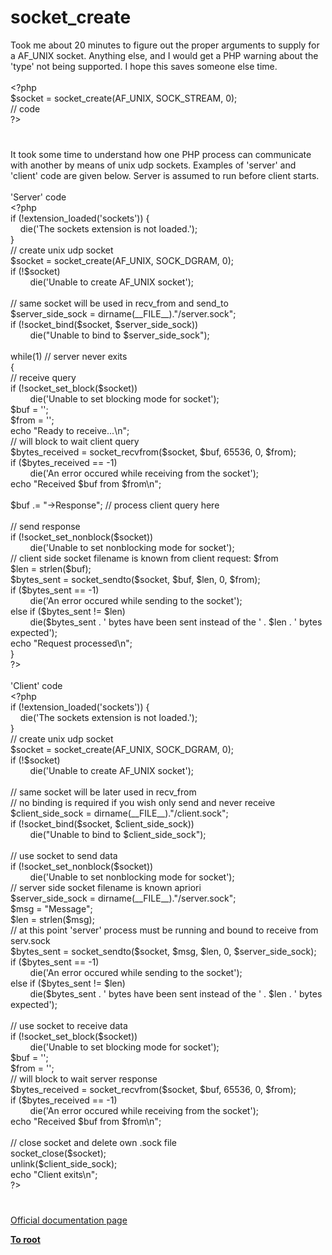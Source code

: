 # socket_create




<div class="phpcode"><span class="html">
Took me about 20 minutes to figure out the proper arguments to supply for a AF_UNIX socket. Anything else, and I would get a PHP warning about the &apos;type&apos; not being supported. I hope this saves someone else time.<br><br><span class="default">&lt;?php <br>$socket </span><span class="keyword">= </span><span class="default">socket_create</span><span class="keyword">(</span><span class="default">AF_UNIX</span><span class="keyword">, </span><span class="default">SOCK_STREAM</span><span class="keyword">, </span><span class="default">0</span><span class="keyword">);<br></span><span class="comment">// code<br></span><span class="default">?&gt;</span>
</span>
</div>
  

#


<div class="phpcode"><span class="html">
It took some time to understand how one PHP process can communicate with another by means of unix udp sockets. Examples of &apos;server&apos; and &apos;client&apos; code are given below. Server is assumed to run before client starts.<br><br>&apos;Server&apos; code<br><span class="default">&lt;?php<br></span><span class="keyword">if (!</span><span class="default">extension_loaded</span><span class="keyword">(</span><span class="string">&apos;sockets&apos;</span><span class="keyword">)) {<br>&#xA0; &#xA0; die(</span><span class="string">&apos;The sockets extension is not loaded.&apos;</span><span class="keyword">);<br>}<br></span><span class="comment">// create unix udp socket<br></span><span class="default">$socket </span><span class="keyword">= </span><span class="default">socket_create</span><span class="keyword">(</span><span class="default">AF_UNIX</span><span class="keyword">, </span><span class="default">SOCK_DGRAM</span><span class="keyword">, </span><span class="default">0</span><span class="keyword">);<br>if (!</span><span class="default">$socket</span><span class="keyword">)<br>&#xA0; &#xA0; &#xA0; &#xA0; die(</span><span class="string">&apos;Unable to create AF_UNIX socket&apos;</span><span class="keyword">);<br><br></span><span class="comment">// same socket will be used in recv_from and send_to<br></span><span class="default">$server_side_sock </span><span class="keyword">= </span><span class="default">dirname</span><span class="keyword">(</span><span class="default">__FILE__</span><span class="keyword">).</span><span class="string">&quot;/server.sock&quot;</span><span class="keyword">;<br>if (!</span><span class="default">socket_bind</span><span class="keyword">(</span><span class="default">$socket</span><span class="keyword">, </span><span class="default">$server_side_sock</span><span class="keyword">))<br>&#xA0; &#xA0; &#xA0; &#xA0; die(</span><span class="string">&quot;Unable to bind to </span><span class="default">$server_side_sock</span><span class="string">&quot;</span><span class="keyword">);<br><br>while(</span><span class="default">1</span><span class="keyword">) </span><span class="comment">// server never exits<br></span><span class="keyword">{<br></span><span class="comment">// receive query<br></span><span class="keyword">if (!</span><span class="default">socket_set_block</span><span class="keyword">(</span><span class="default">$socket</span><span class="keyword">))<br>&#xA0; &#xA0; &#xA0; &#xA0; die(</span><span class="string">&apos;Unable to set blocking mode for socket&apos;</span><span class="keyword">);<br></span><span class="default">$buf </span><span class="keyword">= </span><span class="string">&apos;&apos;</span><span class="keyword">;<br></span><span class="default">$from </span><span class="keyword">= </span><span class="string">&apos;&apos;</span><span class="keyword">;<br>echo </span><span class="string">&quot;Ready to receive...\n&quot;</span><span class="keyword">;<br></span><span class="comment">// will block to wait client query<br></span><span class="default">$bytes_received </span><span class="keyword">= </span><span class="default">socket_recvfrom</span><span class="keyword">(</span><span class="default">$socket</span><span class="keyword">, </span><span class="default">$buf</span><span class="keyword">, </span><span class="default">65536</span><span class="keyword">, </span><span class="default">0</span><span class="keyword">, </span><span class="default">$from</span><span class="keyword">);<br>if (</span><span class="default">$bytes_received </span><span class="keyword">== -</span><span class="default">1</span><span class="keyword">)<br>&#xA0; &#xA0; &#xA0; &#xA0; die(</span><span class="string">&apos;An error occured while receiving from the socket&apos;</span><span class="keyword">);<br>echo </span><span class="string">&quot;Received </span><span class="default">$buf</span><span class="string"> from </span><span class="default">$from</span><span class="string">\n&quot;</span><span class="keyword">;<br><br></span><span class="default">$buf </span><span class="keyword">.= </span><span class="string">&quot;-&gt;Response&quot;</span><span class="keyword">; </span><span class="comment">// process client query here<br><br>// send response<br></span><span class="keyword">if (!</span><span class="default">socket_set_nonblock</span><span class="keyword">(</span><span class="default">$socket</span><span class="keyword">))<br>&#xA0; &#xA0; &#xA0; &#xA0; die(</span><span class="string">&apos;Unable to set nonblocking mode for socket&apos;</span><span class="keyword">);<br></span><span class="comment">// client side socket filename is known from client request: $from<br></span><span class="default">$len </span><span class="keyword">= </span><span class="default">strlen</span><span class="keyword">(</span><span class="default">$buf</span><span class="keyword">);<br></span><span class="default">$bytes_sent </span><span class="keyword">= </span><span class="default">socket_sendto</span><span class="keyword">(</span><span class="default">$socket</span><span class="keyword">, </span><span class="default">$buf</span><span class="keyword">, </span><span class="default">$len</span><span class="keyword">, </span><span class="default">0</span><span class="keyword">, </span><span class="default">$from</span><span class="keyword">);<br>if (</span><span class="default">$bytes_sent </span><span class="keyword">== -</span><span class="default">1</span><span class="keyword">)<br>&#xA0; &#xA0; &#xA0; &#xA0; die(</span><span class="string">&apos;An error occured while sending to the socket&apos;</span><span class="keyword">);<br>else if (</span><span class="default">$bytes_sent </span><span class="keyword">!= </span><span class="default">$len</span><span class="keyword">)<br>&#xA0; &#xA0; &#xA0; &#xA0; die(</span><span class="default">$bytes_sent </span><span class="keyword">. </span><span class="string">&apos; bytes have been sent instead of the &apos; </span><span class="keyword">. </span><span class="default">$len </span><span class="keyword">. </span><span class="string">&apos; bytes expected&apos;</span><span class="keyword">);<br>echo </span><span class="string">&quot;Request processed\n&quot;</span><span class="keyword">;<br>}<br></span><span class="default">?&gt;<br></span><br>&apos;Client&apos; code<br><span class="default">&lt;?php<br></span><span class="keyword">if (!</span><span class="default">extension_loaded</span><span class="keyword">(</span><span class="string">&apos;sockets&apos;</span><span class="keyword">)) {<br>&#xA0; &#xA0; die(</span><span class="string">&apos;The sockets extension is not loaded.&apos;</span><span class="keyword">);<br>}<br></span><span class="comment">// create unix udp socket<br></span><span class="default">$socket </span><span class="keyword">= </span><span class="default">socket_create</span><span class="keyword">(</span><span class="default">AF_UNIX</span><span class="keyword">, </span><span class="default">SOCK_DGRAM</span><span class="keyword">, </span><span class="default">0</span><span class="keyword">);<br>if (!</span><span class="default">$socket</span><span class="keyword">)<br>&#xA0; &#xA0; &#xA0; &#xA0; die(</span><span class="string">&apos;Unable to create AF_UNIX socket&apos;</span><span class="keyword">);<br><br></span><span class="comment">// same socket will be later used in recv_from<br>// no binding is required if you wish only send and never receive<br></span><span class="default">$client_side_sock </span><span class="keyword">= </span><span class="default">dirname</span><span class="keyword">(</span><span class="default">__FILE__</span><span class="keyword">).</span><span class="string">&quot;/client.sock&quot;</span><span class="keyword">;<br>if (!</span><span class="default">socket_bind</span><span class="keyword">(</span><span class="default">$socket</span><span class="keyword">, </span><span class="default">$client_side_sock</span><span class="keyword">))<br>&#xA0; &#xA0; &#xA0; &#xA0; die(</span><span class="string">&quot;Unable to bind to </span><span class="default">$client_side_sock</span><span class="string">&quot;</span><span class="keyword">);<br><br></span><span class="comment">// use socket to send data<br></span><span class="keyword">if (!</span><span class="default">socket_set_nonblock</span><span class="keyword">(</span><span class="default">$socket</span><span class="keyword">))<br>&#xA0; &#xA0; &#xA0; &#xA0; die(</span><span class="string">&apos;Unable to set nonblocking mode for socket&apos;</span><span class="keyword">);<br></span><span class="comment">// server side socket filename is known apriori<br></span><span class="default">$server_side_sock </span><span class="keyword">= </span><span class="default">dirname</span><span class="keyword">(</span><span class="default">__FILE__</span><span class="keyword">).</span><span class="string">&quot;/server.sock&quot;</span><span class="keyword">;<br></span><span class="default">$msg </span><span class="keyword">= </span><span class="string">&quot;Message&quot;</span><span class="keyword">;<br></span><span class="default">$len </span><span class="keyword">= </span><span class="default">strlen</span><span class="keyword">(</span><span class="default">$msg</span><span class="keyword">);<br></span><span class="comment">// at this point &apos;server&apos; process must be running and bound to receive from serv.sock<br></span><span class="default">$bytes_sent </span><span class="keyword">= </span><span class="default">socket_sendto</span><span class="keyword">(</span><span class="default">$socket</span><span class="keyword">, </span><span class="default">$msg</span><span class="keyword">, </span><span class="default">$len</span><span class="keyword">, </span><span class="default">0</span><span class="keyword">, </span><span class="default">$server_side_sock</span><span class="keyword">);<br>if (</span><span class="default">$bytes_sent </span><span class="keyword">== -</span><span class="default">1</span><span class="keyword">)<br>&#xA0; &#xA0; &#xA0; &#xA0; die(</span><span class="string">&apos;An error occured while sending to the socket&apos;</span><span class="keyword">);<br>else if (</span><span class="default">$bytes_sent </span><span class="keyword">!= </span><span class="default">$len</span><span class="keyword">)<br>&#xA0; &#xA0; &#xA0; &#xA0; die(</span><span class="default">$bytes_sent </span><span class="keyword">. </span><span class="string">&apos; bytes have been sent instead of the &apos; </span><span class="keyword">. </span><span class="default">$len </span><span class="keyword">. </span><span class="string">&apos; bytes expected&apos;</span><span class="keyword">);<br><br></span><span class="comment">// use socket to receive data<br></span><span class="keyword">if (!</span><span class="default">socket_set_block</span><span class="keyword">(</span><span class="default">$socket</span><span class="keyword">))<br>&#xA0; &#xA0; &#xA0; &#xA0; die(</span><span class="string">&apos;Unable to set blocking mode for socket&apos;</span><span class="keyword">);<br></span><span class="default">$buf </span><span class="keyword">= </span><span class="string">&apos;&apos;</span><span class="keyword">;<br></span><span class="default">$from </span><span class="keyword">= </span><span class="string">&apos;&apos;</span><span class="keyword">;<br></span><span class="comment">// will block to wait server response<br></span><span class="default">$bytes_received </span><span class="keyword">= </span><span class="default">socket_recvfrom</span><span class="keyword">(</span><span class="default">$socket</span><span class="keyword">, </span><span class="default">$buf</span><span class="keyword">, </span><span class="default">65536</span><span class="keyword">, </span><span class="default">0</span><span class="keyword">, </span><span class="default">$from</span><span class="keyword">);<br>if (</span><span class="default">$bytes_received </span><span class="keyword">== -</span><span class="default">1</span><span class="keyword">)<br>&#xA0; &#xA0; &#xA0; &#xA0; die(</span><span class="string">&apos;An error occured while receiving from the socket&apos;</span><span class="keyword">);<br>echo </span><span class="string">&quot;Received </span><span class="default">$buf</span><span class="string"> from </span><span class="default">$from</span><span class="string">\n&quot;</span><span class="keyword">;<br><br></span><span class="comment">// close socket and delete own .sock file<br></span><span class="default">socket_close</span><span class="keyword">(</span><span class="default">$socket</span><span class="keyword">);<br></span><span class="default">unlink</span><span class="keyword">(</span><span class="default">$client_side_sock</span><span class="keyword">);<br>echo </span><span class="string">&quot;Client exits\n&quot;</span><span class="keyword">;<br></span><span class="default">?&gt;</span>
</span>
</div>
  

#

[Official documentation page](https://www.php.net/manual/en/function.socket-create.php)

**[To root](/README.md)**